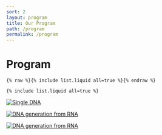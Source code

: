 ```yaml
---
sort: 2
layout: program
title: Our Program
path: /program
permalink: /program
---
```


# Program

```
{% raw %}{% include list.liquid all=true %}{% endraw %}

{% include list.liquid all=true %}
```

[![Single DNA](https://user-images.githubusercontent.com/36441664/131957473-5a815492-a5f6-49be-9762-9a8921d95dc2.png)](https://translate.google.com/translate?js=n&sl=id&tl=en&u=https://github.com/chetabahana/tensorflow/wiki/Untouched-Intelligences#frame)

[![DNA generation from RNA](https://user-images.githubusercontent.com/36441664/100724943-01cb3c80-33f6-11eb-8564-c5a9ced2b668.png)](https://translate.google.com/translate?js=n&sl=id&tl=en&u=https://github.com/chetabahana/chetabahana.github.io/wiki#operasi)


[![DNA generation from RNA](https://user-images.githubusercontent.com/36441664/95028019-445aec00-06c7-11eb-8d41-101dd4cc6d09.jpg)](https://translate.google.com/translate?js=n&sl=id&tl=en&u=https://github.com/chetabahana/chetabahana.github.io/wiki/%23#template)
